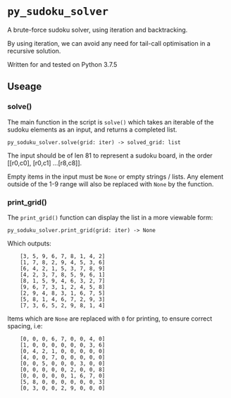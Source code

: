 # `py_sudoku_solver`

A brute-force sudoku solver, using iteration and backtracking.

By using iteration, we can avoid any need for tail-call optimisation in a recursive solution.

Written for and tested on Python 3.7.5

## Useage

### solve()
The main function in the script is `solve()` which takes an iterable of the sudoku elements as an input, and returns a completed list.

    py_soduku_solver.solve(grid: iter) -> solved_grid: list

The input should be of len 81 to represent a sudoku board, in the order [[r0,c0], [r0,c1] ...[r8,c8]].

Empty items in the input must be `None` or empty strings / lists.
Any element outside of the 1-9 range will also be replaced with `None` by the function.

### print_grid()
The `print_grid()` function can display the list in a more viewable form:

    py_soduku_solver.print_grid(grid: iter) -> None

Which outputs:

        [3, 5, 9, 6, 7, 8, 1, 4, 2]
        [1, 7, 8, 2, 9, 4, 5, 3, 6]
        [6, 4, 2, 1, 5, 3, 7, 8, 9]
        [4, 2, 3, 7, 8, 5, 9, 6, 1]
        [8, 1, 5, 9, 4, 6, 3, 2, 7]
        [9, 6, 7, 3, 1, 2, 4, 5, 8]
        [2, 9, 4, 8, 3, 1, 6, 7, 5]
        [5, 8, 1, 4, 6, 7, 2, 9, 3]
        [7, 3, 6, 5, 2, 9, 8, 1, 4]

Items which are `None` are replaced with `0` for printing, to ensure correct spacing, i.e:

        [0, 0, 0, 6, 7, 0, 0, 4, 0]
        [1, 0, 0, 0, 0, 0, 0, 3, 6]
        [0, 4, 2, 1, 0, 0, 0, 0, 0]
        [4, 0, 0, 7, 0, 0, 0, 0, 0]
        [0, 0, 5, 0, 0, 0, 3, 0, 0]
        [0, 0, 0, 0, 0, 2, 0, 0, 8]
        [0, 0, 0, 0, 0, 1, 6, 7, 0]
        [5, 8, 0, 0, 0, 0, 0, 0, 3]
        [0, 3, 0, 0, 2, 9, 0, 0, 0]